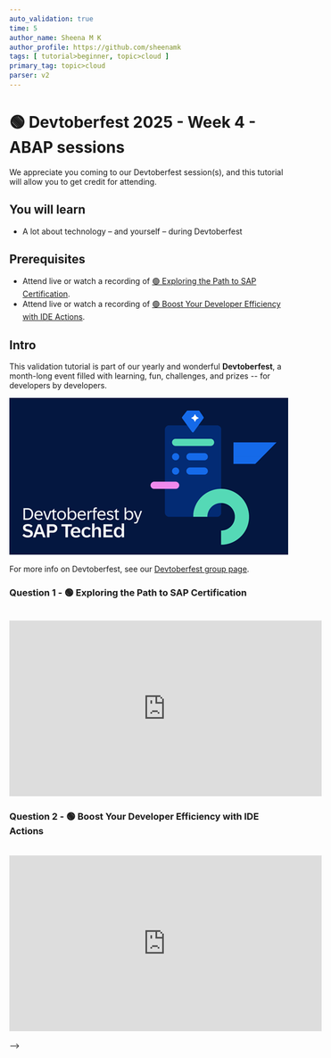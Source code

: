 ```yaml
---
auto_validation: true
time: 5
author_name: Sheena M K
author_profile: https://github.com/sheenamk
tags: [ tutorial>beginner, topic>cloud ]
primary_tag: topic>cloud
parser: v2
---
```

  
# 🟢 Devtoberfest 2025 - Week 4 - ABAP sessions

<!-- description --> We appreciate you coming to our Devtoberfest session(s), and this tutorial will allow you to get credit for attending.

## You will learn

- A lot about technology – and yourself – during Devtoberfest

## Prerequisites

- Attend live or watch a recording of [🟢 Exploring the Path to SAP Certification](https://www.youtube.com/watch?v=XcWGwvGhy3Q).
- Attend live or watch a recording of [🟢 Boost Your Developer Efficiency with IDE Actions](https://youtube.com/watch?v=BAALIiRtChA).

## Intro

This validation tutorial is part of our yearly and wonderful **Devtoberfest**, a month-long event filled with learning, fun, challenges, and prizes -- for developers by developers.

![Devtoberfest](devtoberfestBanner2.png) 

For more info on Devtoberfest, see our [Devtoberfest group page](https://community.sap.com/t5/devtoberfest/gh-p/Devtoberfest).


### Question 1 - 🟢 Exploring the Path to SAP Certification

<div>&nbsp;</div><iframe width="560" height="315" src="https://www.youtube.com/embed/XcWGwvGhy3Q" frameborder="0" allowfullscreen></iframe>

### Question 2 - 🟢 Boost Your Developer Efficiency with IDE Actions

<div>&nbsp;</div><iframe width="560" height="315" src="https://www.youtube.com/embed/BAALIiRtChA" frameborder="0" allowfullscreen></iframe>

-->